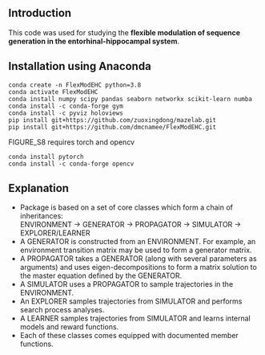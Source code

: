 ## Introduction

This code was used for studying the **flexible modulation of sequence generation in the entorhinal-hippocampal system**.

## Installation using Anaconda
```
conda create -n FlexModEHC python=3.8
conda activate FlexModEHC
conda install numpy scipy pandas seaborn networkx scikit-learn numba
conda install -c conda-forge gym
conda install -c pyviz holoviews
pip install git+https://github.com/zuoxingdong/mazelab.git
pip install git+https://github.com/dmcnamee/FlexModEHC.git
```

FIGURE_S8 requires torch and opencv
```
conda install pytorch
conda install -c conda-forge opencv
```

## Explanation
* Package is based on a set of core classes which form a chain of inheritances:  
  ENVIRONMENT -> GENERATOR -> PROPAGATOR -> SIMULATOR -> EXPLORER/LEARNER
* A GENERATOR is constructed from an ENVIRONMENT. For example, an environment transition matrix may be used to form a generator matrix.
* A PROPAGATOR takes a GENERATOR (along with several parameters as arguments) and uses eigen-decompositions to form a matrix solution to the master equation defined by the GENERATOR.
* A SIMULATOR uses a PROPAGATOR to sample trajectories in the ENVIRONMENT.
* An EXPLORER samples trajectories from SIMULATOR and performs search process analyses.
* A LEARNER samples trajectories from SIMULATOR and learns internal models and reward functions.
* Each of these classes comes equipped with documented member functions.
